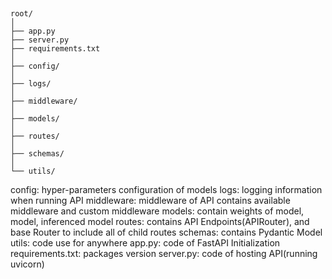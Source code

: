 ##
```
root/
│
├── app.py
├── server.py
├── requirements.txt
│
├── config/
│
├── logs/
│
├── middleware/
│
├── models/
│
├── routes/
│
├── schemas/
│
└── utils/
```
config: hyper-parameters configuration of models
logs: logging information when running API
middleware: middleware of API contains available middleware and custom middleware
models: contain weights of model, model, inferenced model
routes: contains API Endpoints(APIRouter), and base Router to include all of child routes
schemas: contains Pydantic Model
utils: code use for anywhere
app.py: code of FastAPI Initialization
requirements.txt: packages version 
server.py: code of hosting API(running uvicorn)

